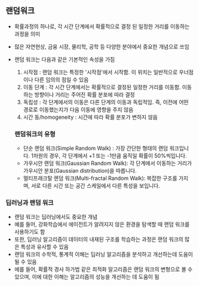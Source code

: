 ## 랜덤워크
  - 확률과정의 하나로, 각 시간 단계에서 확률적으로 결정 된 일정한 거리를 이동하는 과정을 의미
  - 많은 자연현상, 금융 시장, 물리학, 공학 등 다양한 분야에서 중요한 개념으로 쓰임
  - 랜덤 워크는 다음과 같은 기본적인 속성을 가짐
    1. 시작점 : 랜덤 워크는 특정한 '시작점'에서 시작함. 이 위치는 일반적으로 우너점이나 다른 임의의 점일 수 있음
    2. 이동 단계 : 각 시간 단계에서는 확률적으로 결정된 일정한 거리를 이동함. 이동하는 방향이나 거리는 주어진 확률 분포에 따라 결정
    3. 독립성 : 각 단계에서의 이동은 다른 단계의 이동과 독립적임. 즉, 이전에 어떤 경로로 이동했는지가 다음 이동에 영향을 주지 않음
    4. 시간 동/homogeneity : 시간에 따라 확률 분포가 변하지 않음
   
    ### 랜덤워크의 유형
    - 단순 랜덤 워크(Simple Random Walk) : 가장 간단한 형태의 랜덤 워크입니다. 1차원의 경우, 각 단계에서 +1 또는 -1만큼 움직일 확률이 50%씩입니다.
    - 가우시안 랜덤 워크(Gaussian Random Walk): 각 단계에서 이동하는 거리가 가우시안 분포(Gaussian distribution)을 따릅니다.
    - 멀티프래크탈 랜덤 워크(Multi-fractal Random Walk): 복잡한 구조를 가지며, 서로 다른 시간 또는 공간 스케일에서 다른 특성을 보입니다.


  ### 딥러닝과 랜덤 워크
  - 랜덤 워크는 딥러닝에서도 중요한 개념
  - 예를 들어, 강화학습에서 에이전트가 알려지지 않은 환경을 탐색할 때 랜덤 워크를 사용하기도 함
  - 또한, 딥러닝 알고리즘이 데이터의 내재된 구조를 학습하는 과정은 랜덤 워크의 많은 특성과 유사할 수 있음
  - 랜덤 워크의 수학적, 통계적 이해는 딥러닝 알고리즘을 분석하고 개선하는데 도움이 될 수 있음
  - 에를 들어, 확률적 경사 하가법 같은 최적화 알고리즘은 랜덤 워크의 변형으로 볼 수 있으며, 이에 대한 이해는 알고리즘의 성능을 개선하는 데 도움이 됨

